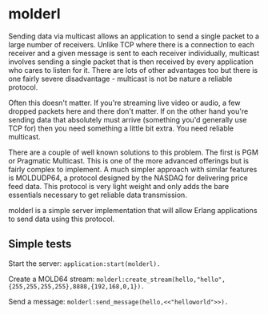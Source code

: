 molderl
=======

Sending data via multicast allows an application to send a single packet to a large number of receivers. Unlike TCP where there is a connection to each receiver and a given message is sent to each receiver individually, multicast involves sending a single packet that is then received by every application who cares to listen for it. There are lots of other advantages too but there is one fairly severe disadvantage - multicast is not be nature a reliable protocol.

Often this doesn't matter. If you're streaming live video or audio, a few dropped packets here and there don't matter. If on the other hand you're sending data that absolutely must arrive (something you'd generally use TCP for) then you need something a little bit extra. You need reliable multicast.

There are a couple of well known solutions to this problem. The first is PGM or Pragmatic Multicast. This is one of the more advanced offerings but is fairly complex to implement. A much simpler approach with similar features is MOLDUDP64, a protocol designed by the NASDAQ for delivering price feed data. This protocol is very light weight and only adds the bare essentials necessary to get reliable data transmission.

molderl is a simple server implementation that will allow Erlang applications to send data using this protocol.


## Simple tests

Start the server: `application:start(molderl).`

Create a MOLD64 stream: `molderl:create_stream(hello,"hello",{255,255,255,255},8888,{192,168,0,1}).`

Send a message: `molderl:send_message(hello,<<"helloworld">>).`